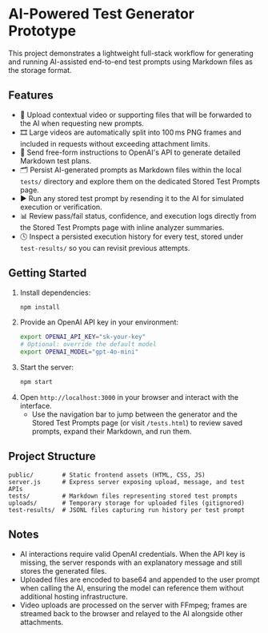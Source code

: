 # AI-Powered Test Generator Prototype

This project demonstrates a lightweight full-stack workflow for generating and running AI-assisted end-to-end test prompts using Markdown files as the storage format.

## Features

- 📁 Upload contextual video or supporting files that will be forwarded to the AI when requesting new prompts.
- 🎞️ Large videos are automatically split into 100 ms PNG frames and included in requests without exceeding attachment limits.
- 💬 Send free-form instructions to OpenAI's API to generate detailed Markdown test plans.
- 🗂️ Persist AI-generated prompts as Markdown files within the local `tests/` directory and explore them on the dedicated Stored Test Prompts page.
- ▶️ Run any stored test prompt by resending it to the AI for simulated execution or verification.
- 📊 Review pass/fail status, confidence, and execution logs directly from the Stored Test Prompts page with inline analyzer summaries.
- 🕓 Inspect a persisted execution history for every test, stored under `test-results/` so you can revisit previous attempts.

## Getting Started

1. Install dependencies:
   ```bash
   npm install
   ```
2. Provide an OpenAI API key in your environment:
   ```bash
   export OPENAI_API_KEY="sk-your-key"
   # Optional: override the default model
   export OPENAI_MODEL="gpt-4o-mini"
   ```
3. Start the server:
   ```bash
   npm start
   ```
4. Open `http://localhost:3000` in your browser and interact with the interface.
   - Use the navigation bar to jump between the generator and the Stored Test Prompts page (or visit `/tests.html`) to review saved prompts, expand their Markdown, and run them.

## Project Structure

```
public/        # Static frontend assets (HTML, CSS, JS)
server.js      # Express server exposing upload, message, and test APIs
tests/         # Markdown files representing stored test prompts
uploads/       # Temporary storage for uploaded files (gitignored)
test-results/  # JSONL files capturing run history per test prompt
```

## Notes

- AI interactions require valid OpenAI credentials. When the API key is missing, the server responds with an explanatory message and still stores the generated files.
- Uploaded files are encoded to base64 and appended to the user prompt when calling the AI, ensuring the model can reference them without additional hosting infrastructure.
- Video uploads are processed on the server with FFmpeg; frames are streamed back to the browser and relayed to the AI alongside other attachments.
